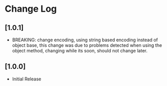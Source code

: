 # Change Log

## [1.0.1]
- BREAKING: change encoding, using string based encoding instead of object base, this change was
due to problems detected when using the object method, changing while its soon, should not
change later.

## [1.0.0]
- Initial Release
